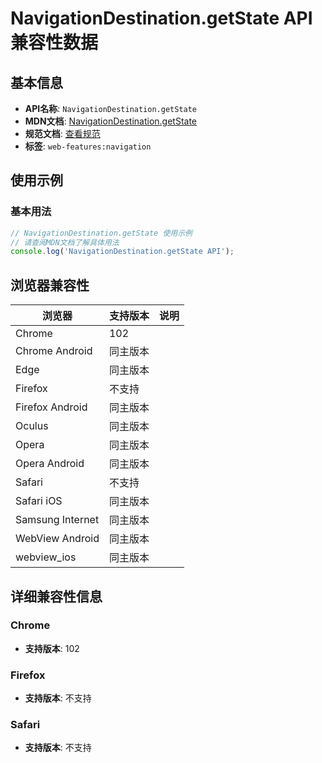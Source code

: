 # NavigationDestination.getState API 兼容性数据

## 基本信息

- **API名称**: `NavigationDestination.getState`
- **MDN文档**: [NavigationDestination.getState](https://developer.mozilla.org/docs/Web/API/NavigationDestination/getState)
- **规范文档**: [查看规范](https://html.spec.whatwg.org/multipage/nav-history-apis.html#the-navigationdestination-interface:dom-navigationdestination-getstate-2)
- **标签**: `web-features:navigation`

## 使用示例

### 基本用法

```javascript
// NavigationDestination.getState 使用示例
// 请查阅MDN文档了解具体用法
console.log('NavigationDestination.getState API');
```

## 浏览器兼容性

| 浏览器 | 支持版本 | 说明 |
|--------|----------|------|
| Chrome | 102 |  |
| Chrome Android | 同主版本 |  |
| Edge | 同主版本 |  |
| Firefox | 不支持 |  |
| Firefox Android | 同主版本 |  |
| Oculus | 同主版本 |  |
| Opera | 同主版本 |  |
| Opera Android | 同主版本 |  |
| Safari | 不支持 |  |
| Safari iOS | 同主版本 |  |
| Samsung Internet | 同主版本 |  |
| WebView Android | 同主版本 |  |
| webview_ios | 同主版本 |  |

## 详细兼容性信息

### Chrome

- **支持版本**: 102

### Firefox

- **支持版本**: 不支持

### Safari

- **支持版本**: 不支持

